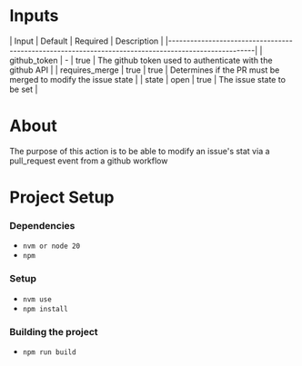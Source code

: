 # Inputs

| Input          | Default | Required | Description                                                   |
|-----------------------------------------------------------------------------------------------------|
| github_token   | -       | true     | The github token used to authenticate with the github API     |
| requires_merge | true    | true     | Determines if the PR must be merged to modify the issue state |
| state          | open    | true     | The issue state to be set                                     |


# About
The purpose of this action is to be able to modify an issue's stat via a pull_request event from a github workflow

# Project Setup

### Dependencies
* `nvm or node 20`
* `npm`

### Setup
* `nvm use`
* `npm install`

### Building the project
* `npm run build`


